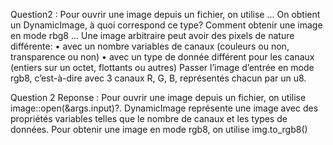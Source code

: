 Question2 :
    Pour ouvrir une image depuis un fichier, on utilise ... On obtient un DynamicImage, à quoi
    correspond ce type? Comment obtenir une image en mode rbg8 ...
    Une image arbitraire peut avoir des pixels de nature différente:
    • avec un nombre variables de canaux (couleurs ou non, transparence ou non)
    • avec un type de donnée différent pour les canaux (entiers sur un octet, flottants ou autres)
    Passer l’image d’entrée en mode rgb8, c’est-à-dire avec 3 canaux R, G, B, représentés chacun
    par un u8.

Question 2 Reponse : 
    Pour ouvrir une image depuis un fichier, on utilise image::open(&args.input)?. DynamicImage représente une image avec des propriétés variables telles que le nombre de canaux et les types de données. Pour obtenir une image en mode rgb8, on utilise img.to_rgb8()
